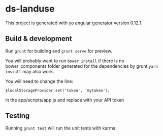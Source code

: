 # ds-landuse

This project is generated with [yo angular generator](https://github.com/yeoman/generator-angular)
version 0.12.1.

## Build & development

Run `grunt` for building and `grunt serve` for preview.

You will probably want to run `bower install` if there is no bower_components folder generated for the dependencies by grunt
`yarn install` may also work.

You will need to change the line:

```
$localStorageProvider.set('token', 'mytoken');
```
 
in the app/scripts/app.js and replace with your API token

## Testing

Running `grunt test` will run the unit tests with karma.
